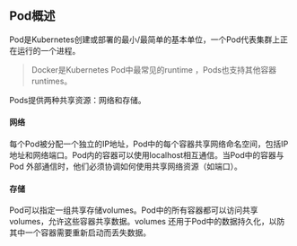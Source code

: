 ## Pod概述
Pod是Kubernetes创建或部署的最小/最简单的基本单位，一个Pod代表集群上正在运行的一个进程。
> Docker是Kubernetes Pod中最常见的runtime ，Pods也支持其他容器runtimes。


Pods提供两种共享资源：网络和存储。
#### 网络
每个Pod被分配一个独立的IP地址，Pod中的每个容器共享网络命名空间，包括IP地址和网络端口。Pod内的容器可以使用localhost相互通信。当Pod中的容器与Pod 外部通信时，他们必须协调如何使用共享网络资源（如端口）。
#### 存储
Pod可以指定一组共享存储volumes。Pod中的所有容器都可以访问共享volumes，允许这些容器共享数据。volumes 还用于Pod中的数据持久化，以防其中一个容器需要重新启动而丢失数据。
